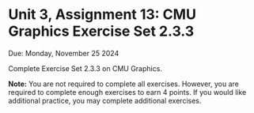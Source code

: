 # Unit 3, Assignment 13: CMU Graphics Exercise Set 2.3.3
Due: Monday, November 25 2024

Complete Exercise Set 2.3.3 on CMU Graphics.

**Note:**  You are not required to complete all exercises.  However, you are required to complete enough exercises to earn 4 points.  If you would like additional practice, you may complete additional exercises.
